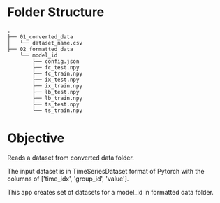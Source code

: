 # Folder Structure
```
.
├── 01_converted_data
│   └── dataset_name.csv
├── 02_formatted_data
    └── model_id
        ├── config.json
        ├── fc_test.npy
        ├── fc_train.npy
        ├── ix_test.npy
        ├── ix_train.npy
        ├── lb_test.npy
        ├── lb_train.npy
        ├── ts_test.npy
        └── ts_train.npy
```

# Objective

Reads a dataset from converted data folder.

The input dataset is in TimeSeriesDataset format of Pytorch with the columns of ['time_idx', 'group_id', 'value'].

This app creates set of datasets for a model_id in formatted data folder.